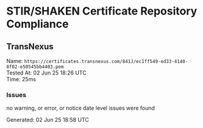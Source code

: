 # STIR/SHAKEN Certificate Repository Compliance

## TransNexus

Name: `https://certificates.transnexus.com/841J/ec1ff549-ed33-4140-8f02-e50545bb4403.pem`\
Tested At: 02 Jun 25 18:26 UTC\
Time: 25ms

### Issues

no warning, or error, or notice date level issues were found

Generated: 02 Jun 25 18:58 UTC